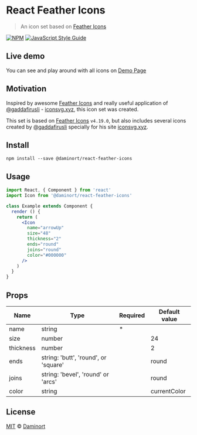 # React Feather Icons

> An icon set based on [Feather Icons](https://feathericons.com/)

[![NPM](https://img.shields.io/npm/v/@daminort/react-feather-icons.svg)](https://www.npmjs.com/package/@daminort/react-feather-icons) [![JavaScript Style Guide](https://img.shields.io/badge/code_style-standard-brightgreen.svg)](https://standardjs.com)

## Live demo
<a name="live"></a>

You can see and play around with all icons on [Demo Page](https://daminort.github.io/react-feather-icons)

## Motivation
<a name="motivation"></a>

Inspired by awesome [Feather Icons](https://feathericons.com/) and really useful application of [@gaddafirusli](https://twitter.com/gaddafirusli) - [iconsvg.xyz](https://iconsvg.xyz), this icon set was created.

This set is based on [Feather Icons](https://feathericons.com/) `v4.19.0`, but also includes several icons created by [@gaddafirusli](https://twitter.com/gaddafirusli) specially for his site [iconsvg.xyz](https://iconsvg.xyz).

## Install
<a name="install"></a>

```shell
npm install --save @daminort/react-feather-icons
```

## Usage
<a name="usage"></a>

```jsx
import React, { Component } from 'react'
import Icon from '@daminort/react-feather-icons'

class Example extends Component {
  render () {
    return (
      <Icon
        name="arrowUp"
        size="48"
        thickness="2"
        ends="round"
        joins="round"
        color="#000000"
      />
    )
  }
}
```

## Props
<a name="props"></a>

| Name | Type | Required | Default value |
|---------|-------|---------|-------------|
|name|string|*||
|size|number||24|
|thickness|number||2|
|ends|string: 'butt', 'round', or 'square'||round|
|joins|string: 'bevel', 'round' or 'arcs'||round|
|color|string||currentColor|

## License
<a name="license"></a>

[MIT](/LICENSE) © [Daminort](https://github.com/daminort)
